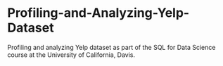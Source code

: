 # Profiling-and-Analyzing-Yelp-Dataset
Profiling and analyzing Yelp dataset as part of the SQL for Data Science course at the University of California, Davis.
